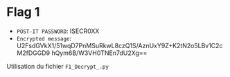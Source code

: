 # Flag 1

- `POST-IT PASSWORD`: ISECR0XX
- `Encrypted message`:   U2FsdGVkX1/51wqD7PnMSuRkwL8czQ1S/AznUxY9Z+K2tN2o5LBv1C2cM2fDGGD9
hQym6B/W3VH0TNEn7dU2Xg==


Utilisation du fichier `F1_Decrypt_.py` 

